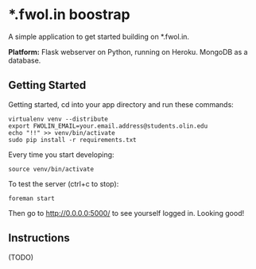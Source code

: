 # *.fwol.in boostrap

A simple application to get started building on *.fwol.in.

**Platform:** Flask webserver on Python, running on Heroku. MongoDB as a database.

## Getting Started

Getting started, cd into your app directory and run these commands:

```
virtualenv venv --distribute
export FWOLIN_EMAIL=your.email.address@students.olin.edu
echo "!!" >> venv/bin/activate
sudo pip install -r requirements.txt
```

Every time you start developing:

```
source venv/bin/activate
```

To test the server (ctrl+c to stop):

```
foreman start
```

Then go to http://0.0.0.0:5000/ to see yourself logged in. Looking good!

## Instructions

(TODO)